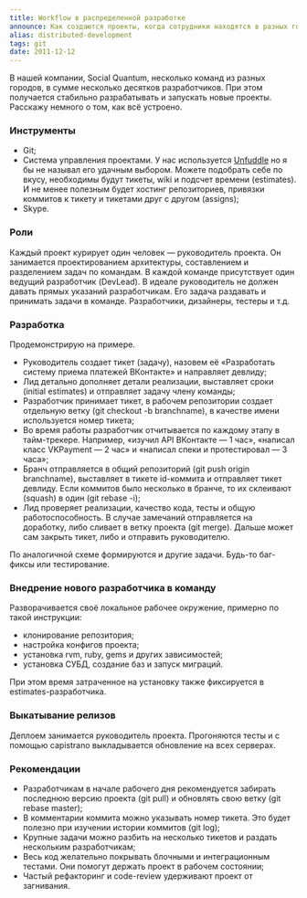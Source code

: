 ```yaml
---
title: Workflow в распределенной разработке
announce: Как создаются проекты, когда сотрудники находятся в разных городах
alias: distributed-development
tags: git
date: 2011-12-12
---
```


В нашей компании, Social Quantum, несколько команд из разных городов, в сумме несколько десятков разработчиков. При этом получается стабильно разрабатывать и запускать новые проекты. Расскажу немного о том, как всё устроено.

### Инструменты

* Git;
* Система управления проектами. У нас используется [Unfuddle](http://unfuddle.com,)
но я бы не называл его удачным выбором. Можете подобрать себе по вкусу, необходимы будут тикеты, wiki и подсчет времени (estimates). И не менее полезным будет хостинг репозиториев, привязки коммитов к тикету и тикетами друг с другом (assigns);
* Skype.

### Роли

Каждый проект курирует один человек — руководитель проекта. Он занимается проектированием архитектуры, составлением и разделением задач по командам.
В каждой команде присутствует один ведущий разработчик (DevLead). В идеале руководитель не должен давать прямых указаний разработчикам. Его задача раздавать и принимать задачи в команде.
Разработчики, дизайнеры, тестеры и т.д.

### Разработка

Продемонстрирую на примере.

* Руководитель создает тикет (задачу), назовем её «Разработать систему приема платежей ВКонтакте» и направляет девлиду;
* Лид детально дополняет детали реализации, выставляет сроки (initial estimates) и отправляет задачу члену команды;
* Разработчик принимает тикет, в рабочем репозитории создает отдельную ветку (git checkout -b branchname), в качестве имени используется номер тикета;
* Во время работы разработчик отчитывается по каждому этапу в тайм-трекере. Например, «изучил API ВКонтакте — 1 час», «написал класс VKPayment — 2 час» и «написал спеки и протестировал — 3 часа»;
* Бранч отправляется в общий репозиторий (git push origin branchname), выставляет в тикете id-коммита и отправляет тикет девлиду. Если коммитов было несколько в бранче, то их склеивают (squash) в один (git rebase -i);
* Лид проверяет реализации, качество кода, тесты и общую работоспособность. В случае замечаний отправляется на доработку, либо сливает в ветку проекта (git merge). Дальше может сам закрыть тикет, либо и отправить руководителю. 

По аналогичной схеме формируются и другие задачи. Будь-то баг-фиксы или тестирование.

### Внедрение нового разработчика в команду

Разворачивается своё локальное рабочее окружение, примерно по такой инструкции:
* клонирование репозитория;
* настройка конфигов проекта;
* установка rvm, ruby, gems и других зависимостей;
* установка СУБД, создание баз и запуск миграций.

При этом время затраченное на установку также фиксируется в estimates-разработчика.

### Выкатывание релизов

Деплоем занимается руководитель проекта. Прогоняются тесты и с помощью capistrano выкладывается обновление на всех серверах. 

### Рекомендации

* Разработчикам в начале рабочего дня рекомендуется забирать последнюю версию проекта (git pull) и обновлять свою ветку (git rebase master);
* В комментарии коммита можно указывать номер тикета. Это будет полезно при изучении истории коммитов (git log);
* Крупные задачи можно разбить на несколько тикетов и раздать нескольким разработчикам;
* Весь код желательно покрывать блочными и интеграционным тестами. Они помогут держать проект в рабочем состоянии;
* Частый рефакторинг и code-review удерживают проект от загнивания.
